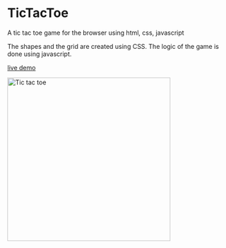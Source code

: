 # TicTacToe
A tic tac toe game for the browser using html, css, javascript

The shapes and the grid are created using CSS. 
The logic of the game is done using javascript. 

[live demo](https://htmlpreview.github.io/?https://github.com/areksoulahian/TicTacToe/blob/main/index.html)


<img width="369" alt="Tic tac toe" src="https://user-images.githubusercontent.com/11644102/149616572-29d7f9fc-f0d0-4b8f-9e00-d738cafb6aed.png">
